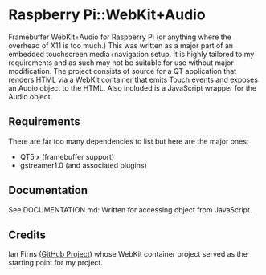 # Raspberry Pi::WebKit+Audio

Framebuffer WebKit+Audio for Raspberry Pi (or anything where the overhead of X11 is too much.) This was written as a major part of an embedded touchscreen media+navigation setup. It is highly tailored to my requirements and as such may not be suitable for use without major modification. The project consists of source for a QT application that renders HTML via a WebKit container that emits Touch events and exposes an Audio object to the HTML. Also included is a JavaScript wrapper for the Audio object.

## Requirements
There are far too many dependencies to list but here are the major ones:

- QT5.x (framebuffer support)
- gstreamer1.0 (and associated plugins)

## Documentation
See DOCUMENTATION.md: Written for accessing object from JavaScript.

## Credits
Ian Firns ([GitHub Project](https://github.com/firnsy/qt5-webkit-container)) whose WebKit container project served as the starting point for my project.
